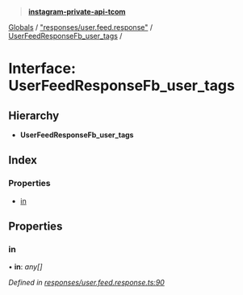 > **[instagram-private-api-tcom](../README.md)**

[Globals](../README.md) / ["responses/user.feed.response"](../modules/_responses_user_feed_response_.md) / [UserFeedResponseFb_user_tags](_responses_user_feed_response_.userfeedresponsefb_user_tags.md) /

# Interface: UserFeedResponseFb_user_tags

## Hierarchy

* **UserFeedResponseFb_user_tags**

## Index

### Properties

* [in](_responses_user_feed_response_.userfeedresponsefb_user_tags.md#in)

## Properties

###  in

• **in**: *any[]*

*Defined in [responses/user.feed.response.ts:90](https://github.com/cuonglnhust/instagram-private-api-tcom/blob/3e16058/src/responses/user.feed.response.ts#L90)*